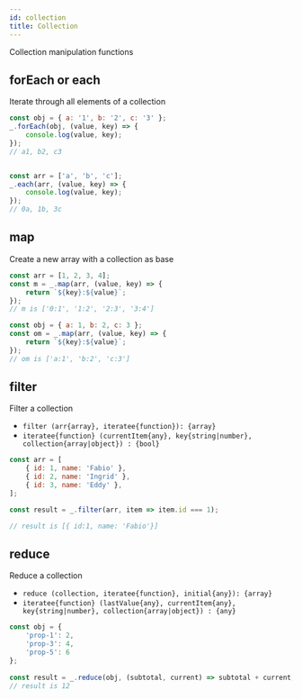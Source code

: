 ```yaml
---
id: collection
title: Collection
---
```


Collection manipulation functions

## forEach or each

Iterate through all elements of a collection

```js
const obj = { a: '1', b: '2', c: '3' };
_.forEach(obj, (value, key) => {
    console.log(value, key);
});
// a1, b2, c3


const arr = ['a', 'b', 'c'];
_.each(arr, (value, key) => {
    console.log(value, key);
});
// 0a, 1b, 3c
```

## map

Create a new array with a collection as base

```js
const arr = [1, 2, 3, 4];
const m = _.map(arr, (value, key) => {
    return `${key}:${value}`;
});
// m is ['0:1', '1:2', '2:3', '3:4']

const obj = { a: 1, b: 2, c: 3 };
const om = _.map(arr, (value, key) => {
    return `${key}:${value}`;
});
// om is ['a:1', 'b:2', 'c:3']
```

## filter

Filter a collection

 - `filter (arr{array}, iteratee{function}): {array}`
 - `iteratee{function} (currentItem{any}, key{string|number}, collection{array|object}) : {bool}`

```js
const arr = [
    { id: 1, name: 'Fabio' },
    { id: 2, name: 'Ingrid' },
    { id: 3, name: 'Eddy' },
];

const result = _.filter(arr, item => item.id === 1);

// result is [{ id:1, name: 'Fabio'}]
```

## reduce

Reduce a collection

 - `reduce (collection, iteratee{function}, initial{any}): {array}`
 - `iteratee{function} (lastValue{any}, currentItem{any}, key{string|number}, collection{array|object}) : {any}`

```js
const obj = {
    'prop-1': 2,
    'prop-3': 4,
    'prop-5': 6
};
    
const result = _.reduce(obj, (subtotal, current) => subtotal + current, 0);
// result is 12
```
